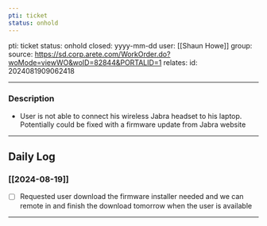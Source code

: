 ```yaml
---
pti: ticket
status: onhold
---
```

pti: ticket 
status: onhold
closed: yyyy-mm-dd
user: [[Shaun Howe]]
group: 
source: https://sd.corp.arete.com/WorkOrder.do?woMode=viewWO&woID=82844&PORTALID=1
relates: 
id: 2024081909062418

---
### Description
- User is not able to connect his wireless Jabra headset to his laptop. Potentially could be fixed with a firmware update from Jabra website
---
## Daily Log
### [[2024-08-19]]
- [ ] Requested user download the firmware installer needed and we can remote in and finish the download tomorrow when the user is available
---





